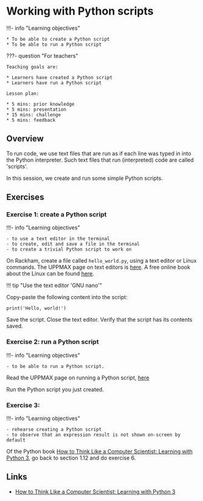 # Working with Python scripts

!!!- info "Learning objectives"

    * To be able to create a Python script
    * To be able to run a Python script

???- question "For teachers"

    Teaching goals are:

    * Learners have created a Python script
    * Learners have run a Python script

    Lesson plan:

    * 5 mins: prior knowledge
    * 5 mins: presentation
    * 15 mins: challenge
    * 5 mins: feedback

## Overview

To run code, we use text files that are run as if each line 
was typed in into the Python interpreter. Such text files
that run (interpreted) code are called 'scripts'. 

In this session, we create and run some simple Python scripts.

## Exercises

### Exercise 1: create a Python script

!!!- info "Learning objectives"

    - to use a text editor in the terminal
    - to create, edit and save a file in the terminal
    - to create a trivial Python script to work on

On Rackham, create a file called `hello_world.py`,
using a text editor or Linux commands.
The UPPMAX page on text editors is [here](http://docs.uppmax.uu.se/software/text_editors/).
A free online book about the Linux can be found [here](https://linuxcommand.org/tlcl.php).

!!! tip "Use the text editor 'GNU nano'"

Copy-paste the following content into the script:

```
print('Hello, world!')
```

Save the script.
Close the text editor.
Verify that the script has its contents saved.

### Exercise 2: run a Python script

!!!- info "Learning objectives"

    - to be able to run a Python script.

Read the UPPMAX page on running a Python script, [here](http://docs.uppmax.uu.se/software/python/#running-python)

Run the Python script you just created.

### Exercise 3:

!!!- info "Learning objectives"

    - rehearse creating a Python script
    - to observe that an expression result is not shown on-screen by default

Of the Python book [How to Think Like a Computer Scientist: Learning with Python 3](https://openbookproject.net/thinkcs/python/english3e/index.html),
go back to section 1.12 and do exercise 6.

## Links

 * [How to Think Like a Computer Scientist: Learning with Python 3](https://openbookproject.net/thinkcs/python/english3e/index.html)
